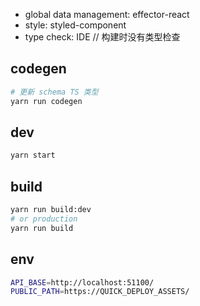 - global data management: effector-react
- style: styled-component
- type check: IDE // 构建时没有类型检查

## codegen

```bash
# 更新 schema TS 类型
yarn run codegen
```

## dev

```bash
yarn start
```

## build

```bash
yarn run build:dev
# or production
yarn run build
```

## env

```bash
API_BASE=http://localhost:51100/
PUBLIC_PATH=https://QUICK_DEPLOY_ASSETS/
```
